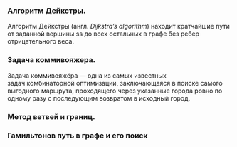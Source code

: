 ### Алгоритм Дейкстры.
Алгоритм Дейкстры (англ. _Dijkstra’s algorithm_) находит кратчайшие пути от заданной вершины ss до всех остальных в графе без ребер отрицательного веса.

### Задача коммивояжера.
Задача коммивояжёра — одна из самых известных задач комбинаторной оптимизации, заключающаяся в поиске самого выгодного маршрута, проходящего через указанные города ровно по одному разу с последующим возвратом в исходный город.

### Метод ветвей и границ.

### Гамильтонов путь в графе и его поиск